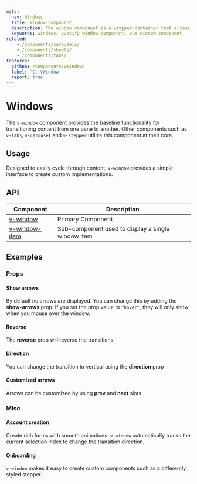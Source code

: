 ```yaml
---
meta:
  nav: Windows
  title: Window component
  description: The window component is a wrapper container that allows transitioning between content. It serves as the baseline for tabs and carousels.
  keywords: windows, vuetify window component, vue window component
related:
    - /components/carousels/
    - /components/sheets/
    - /components/tabs/
features:
  github: /components/VWindow/
  label: 'C: VWindow'
  report: true
---
```


# Windows

The `v-window` component provides the baseline functionality for transitioning content from one pane to another. Other components such as `v-tabs`, `v-carousel` and `v-stepper` utilize this component at their core.

<page-features />

## Usage

Designed to easily cycle through content, `v-window` provides a simple interface to create custom implementations.

<example file="v-window/usage" />

<entry />

## API

| Component | Description |
| - | - |
| [v-window](/api/v-window/) | Primary Component |
| [v-window-item](/api/v-window-item/) | Sub-component used to display a single window item |

<api-inline hide-links />

## Examples

### Props

#### Show arrows

By default no arrows are displayed. You can change this by adding the **show-arrows** prop. If you set the prop value to `"hover"`, they will only show when you mouse over the window.

<example file="v-window/prop-show-arrows" />

#### Reverse

The **reverse** prop will reverse the transitions

<example file="v-window/prop-reverse" />

#### Direction

You can change the transition to vertical using the **direction** prop

<example file="v-window/prop-direction" />

#### Customized arrows

Arrows can be customized by using **prev** and **next** slots.

<example file="v-window/slots-next-prev" />

### Misc

#### Account creation

Create rich forms with smooth animations. `v-window` automatically tracks the current selection index to change the transition direction.

<example file="v-window/misc-account-creation" />

#### Onboarding

`v-window` makes it easy to create custom components such as a differently styled stepper.

<example file="v-window/misc-onboarding" />
